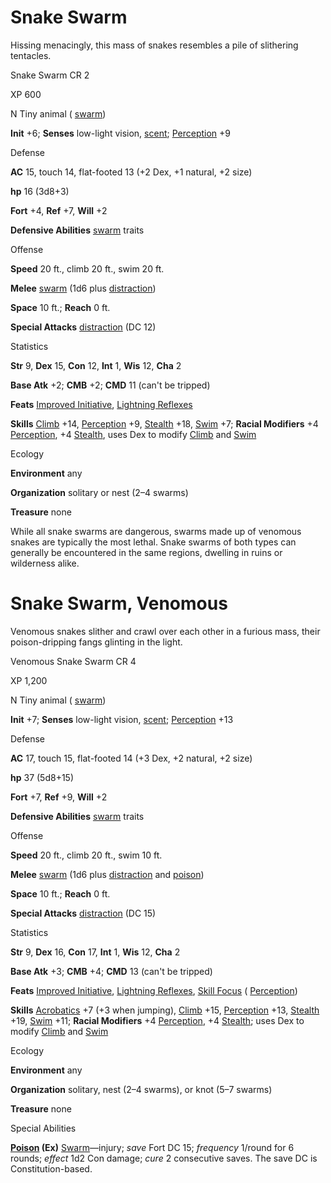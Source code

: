 # Snake Swarm

Hissing menacingly, this mass of snakes resembles a pile of slithering tentacles.

Snake Swarm CR 2

XP 600

N Tiny animal ( [swarm](monsters/creatureTypes.md#_swarm-subtype))

**Init** +6; **Senses** low-light vision, [scent](monsters/universalMonsterRules.md#_scent); [Perception](skills/perception.md#_perception) +9

Defense

**AC** 15, touch 14, flat-footed 13 (+2 Dex, +1 natural, +2 size)

**hp** 16 (3d8+3)

**Fort** +4, **Ref** +7, **Will** +2

**Defensive Abilities** [swarm](monsters/creatureTypes.md#_swarm-subtype) traits

Offense

**Speed** 20 ft., climb 20 ft., swim 20 ft.

**Melee** [swarm](monsters/creatureTypes.md#_swarm-subtype) (1d6 plus [distraction](monsters/universalMonsterRules.md#_distraction))

**Space** 10 ft.; **Reach** 0 ft.

**Special Attacks** [distraction](monsters/universalMonsterRules.md#_distraction) (DC 12)

Statistics

**Str** 9, **Dex** 15, **Con** 12, **Int** 1, **Wis** 12, **Cha** 2

**Base Atk** +2; **CMB** +2; **CMD** 11 (can't be tripped)

**Feats** [Improved Initiative](feats.md#_improved-initiative), [Lightning Reflexes](feats.md#_lightning-reflexes)

**Skills** [Climb](skills/climb.md#_climb) +14, [Perception](skills/perception.md#_perception) +9, [Stealth](skills/stealth.md#_stealth) +18, [Swim](skills/swim.md#_swim) +7; **Racial Modifiers** +4 [Perception](skills/perception.md#_perception), +4 [Stealth](skills/stealth.md#_stealth), uses Dex to modify [Climb](skills/climb.md#_climb) and [Swim](skills/swim.md#_swim)

Ecology

**Environment** any

**Organization** solitary or nest (2–4 swarms)

**Treasure** none

While all snake swarms are dangerous, swarms made up of venomous snakes are typically the most lethal. Snake swarms of both types can generally be encountered in the same regions, dwelling in ruins or wilderness alike.

# Snake Swarm, Venomous

Venomous snakes slither and crawl over each other in a furious mass, their poison-dripping fangs glinting in the light.

Venomous Snake Swarm CR 4

XP 1,200

N Tiny animal ( [swarm](monsters/creatureTypes.md#_swarm-subtype))

**Init** +7; **Senses** low-light vision, [scent](monsters/universalMonsterRules.md#_scent); [Perception](skills/perception.md#_perception) +13

Defense

**AC** 17, touch 15, flat-footed 14 (+3 Dex, +2 natural, +2 size)

**hp** 37 (5d8+15)

**Fort** +7, **Ref** +9, **Will** +2

**Defensive Abilities** [swarm](monsters/creatureTypes.md#_swarm-subtype) traits

Offense

**Speed** 20 ft., climb 20 ft., swim 10 ft.

**Melee** [swarm](monsters/creatureTypes.md#_swarm-subtype) (1d6 plus [distraction](monsters/universalMonsterRules.md#_distraction) and [poison](monsters/universalMonsterRules.md#_poison-(ex-or-su)))

**Space** 10 ft.; **Reach** 0 ft.

**Special Attacks** [distraction](monsters/universalMonsterRules.md#_distraction) (DC 15)

Statistics

**Str** 9, **Dex** 16, **Con** 17, **Int** 1, **Wis** 12, **Cha** 2

**Base Atk** +3; **CMB** +4; **CMD** 13 (can't be tripped)

**Feats** [Improved Initiative](feats.md#_improved-initiative), [Lightning Reflexes](feats.md#_lightning-reflexes), [Skill Focus](feats.md#_skill-focus) ( [Perception](skills/perception.md#_perception))

**Skills** [Acrobatics](skills/acrobatics.md#_acrobatics) +7 (+3 when jumping), [Climb](skills/climb.md#_climb) +15, [Perception](skills/perception.md#_perception) +13, [Stealth](skills/stealth.md#_stealth) +19, [Swim](skills/swim.md#_swim) +11; **Racial Modifiers** +4 [Perception](skills/perception.md#_perception), +4 [Stealth](skills/stealth.md#_stealth); uses Dex to modify [Climb](skills/climb.md#_climb) and [Swim](skills/swim.md#_swim)

Ecology

**Environment** any

**Organization** solitary, nest (2–4 swarms), or knot (5–7 swarms)

**Treasure** none

Special Abilities

**[Poison](monsters/universalMonsterRules.md#_poison-(ex-or-su)) (Ex)** [Swarm](monsters/creatureTypes.md#_swarm-subtype)—injury; _save_ Fort DC 15; _frequency_ 1/round for 6 rounds; _effect_ 1d2 Con damage; _cure_ 2 consecutive saves. The save DC is Constitution-based.

